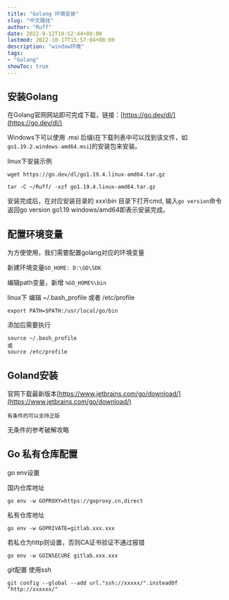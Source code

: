 ```yaml
---
title: "Golang 环境安装"
slug: "中文路径"
author: "Ruff"
date: 2022-9-12T10:52:44+08:00
lastmod: 2022-10-17T15:57:04+08:00
description: "window环境"
tags:
- "Golang"
showToc: true
---
```


## 安装Golang

在Golang官网网站即可完成下载，链接：[https://go.dev/dl/](https://go.dev/dl/)

Windows下可以使用 .msi 后缀(在下载列表中可以找到该文件，如`go1.19.2.windows-amd64.msi`)的安装包来安装。

linux下安装示例
```shell
wget https://go.dev/dl/go1.19.4.linux-amd64.tar.gz

tar -C ~/Ruff/ -xzf go1.19.4.linux-amd64.tar.gz
```

安装完成后，在对应安装目录的 xxx\bin 目录下打开cmd, 输入`go version`命令<br/>返回go version go1.19 windows/amd64即表示安装完成。

## 配置环境变量

为方便使用，我们需要配置golang对应的环境变量

新建环境变量`GO_HOME: D:\GO\SDK`

编辑path变量，新增 `%GO_HOME%\bin`

linux下
编辑 ~/.bash_profile 或者 /etc/profile
```
export PATH=$PATH:/usr/local/go/bin
```
添加后需要执行
```shell
source ~/.bash_profile
或
source /etc/profile
```
## Goland安装

官网下载最新版本[https://www.jetbrains.com/go/download/](https://www.jetbrains.com/go/download/)

`有条件的可以支持正版`

无条件的参考破解攻略

## Go 私有仓库配置

go env设置

国内仓库地址
```
go env -w GOPROXY=https://goproxy.cn,direct
```  
私有仓库地址
```
go env -w GOPRIVATE=gitlab.xxx.xxx
```  
若私仓为http则设置，否则CA证书验证不通过报错
```
go env -w GOINSECURE gitlab.xxx.xxx
```

git配置 使用ssh
```
git config --global --add url."ssh://xxxxx/".insteadOf "http://xxxxxx/"
```
